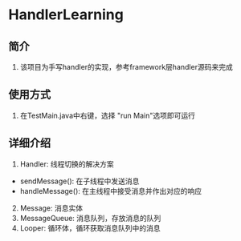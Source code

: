 # HandlerLearning
## 简介
1. 该项目为手写handler的实现，参考framework层handler源码来完成

## 使用方式
1. 在TestMain.java中右键，选择 "run Main"选项即可运行

## 详细介绍
1. Handler: 线程切换的解决方案
* sendMessage(): 在子线程中发送消息
* handleMessage(): 在主线程中接受消息并作出对应的响应
2. Message: 消息实体
3. MessageQueue: 消息队列，存放消息的队列
4. Looper: 循环体，循环获取消息队列中的消息